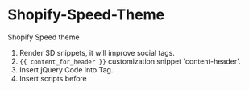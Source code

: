 # Shopify-Speed-Theme

Shopify Speed theme

1. Render SD snippets, it will improve social tags.
2. `{{ content_for_header }}` customization snippet 'content-header'.
3. Insert jQuery Code into <head> Tag.
4. Insert scripts before </body>
